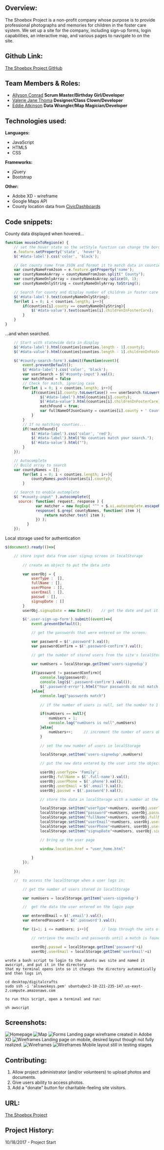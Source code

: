 ## Overview:
The Shoebox Project is a non-profit company whose purpose is to provide professional photographs and memories for children in the foster care system. We set up a site for the company, including sign-up forms, login capabilities, an interactive map, and various pages to navigate to on the site.


## Github Link:
[The Shoebox Project GitHub](https://github.com/ValerieThoma/baby-unicorns)

## Team Members & Roles:
* [Allyson Conrad](https://github.com/allysonc1)
**Scrum Master/Birthday Girl/Developer**
* [Valerie Jane Thoma](https://github.com/ValerieThoma)
**Designer/Class Clown/Developer**
* [Eddie Atkinson](https://github.com/eddieatkinson)
**Data Wrangler/Map Magician/Developer**


## Technologies used:
**Languages:**
* JavaScript
* HTML5
* CSS

**Frameworks:**
* jQuery
* Bootstrap

**Other:**
* Adobe XD - wireframe
* Google Maps API
* County location data from [CivicDashboards](http://catalog.civicdashboards.com)

## Code snippets:
County data displayed when hovered...
``` javascript
function mouseInToRegion(e) {
	// set the hover state so the setStyle function can change the border
	e.feature.setProperty('state', 'hover');
	$('#data-label').css('color', 'black');

	// Get county name from JSON and format it to match data in counties array
	var countyNameFromJson = e.feature.getProperty('name');
	var countyNameAsArray = countyNameFromJson.split(" County");
	var countyNameOnlyArray = countyNameAsArray.splice(0, 1);
	var countyNameOnlyString = countyNameOnlyArray.toString();

	// Search for county and display number of children in foster care
	$('#data-label').text(countyNameOnlyString);
	for(let i = 0; i < counties.length; i++){
		if(counties[i].county == countyNameOnlyString){
			$('#data-value').text(counties[i].childrenInFosterCare);
		}
	}
}
```
...and when searched.
``` javascript
	// Start with statewide data in display
	$('#data-label').html(counties[counties.length - 1].county);
	$('#data-value').html(counties[counties.length - 1].childrenInFosterCare);

	$('#county-search-form').submit(function(event){
		event.preventDefault();
		$('#data-label').css('color', 'black');
		var userSearch = $('#county-input').val();
		var matchFound = false
		// Check for match, ignoring case
		for(let i = 0; i < counties.length; i++){
			if(counties[i].county.toLowerCase() === userSearch.toLowerCase()){
				$('#data-label').html(counties[i].county);
				$('#data-value').html(counties[i].childrenInFosterCare);
				matchFound = true;
				var fullNameOfJsonCounty = counties[i].county + ' County, GA';
			}
		}
		// If no matching counties...
		if(!matchFound){
			$('#data-label').css('color', 'red');
			$('#data-label').html("No counties match your search.");
			$('#data-value').html("");
		}
	});

	// Autocomplete
	// Build array to search
	var countyNames = [];
		for(let i = 0; i < counties.length; i++){
			countyNames.push(counties[i].county);
		}

	// Search to enable automplete
	$( "#county-input" ).autocomplete({
	  source: function( request, response ) {
	          var matcher = new RegExp( "^" + $.ui.autocomplete.escapeRegex(request.term), "i");
	          response( $.grep( countyNames, function( item ){
	              return matcher.test( item );
	          }) );
	      }
	});
```
Local storage used for authentication 
``` javascript
$(document).ready(()=>{

	// store input data from user signup screen in localStorage
	
		// create an object to put the data into

		var userObj = {
			userType :  [],
			fullName : [],
			userPhone : [],
			userEmail : [],
			passwd : [],
			signupDate : []
		}
		userObj.signupDate = new Date(); 	// get the date and put it into the object

		$('.user-sign-up-form').submit((event)=>{
			event.preventDefault();

			// get the passwords that were entered on the screen:

			var password = $('.password').val();	
			var passwordConfirm = $('.password-confirm').val();

			// get the number of stored users from the site's localStorage 

			var numUsers = localStorage.getItem('users-signedup')
			
			if(password != passwordConfirm){
				console.log(password);
				console.log($('.password-confirm').val());
				$('.password-error').html("Your passwords do not match.");
			}else{
				console.log("passwords match")
				
				// if the number of users is null, set the number to 1

				if(numUsers == null){
					numUsers = 1;
					console.log("numUsers is null",numUsers)
				}else{
					numUsers++;		// increment the number of users objects stored in localStorage
				}
				
				// set the new number of users in localStorage

				localStorage.setItem('users-signedup',numUsers)

				// put the new data entered by the user into the object

				userObj.userType= 'Family';
				userObj.fullName = $('.full-name').val();
				userObj.userPhone = $('.phone').val();
				userObj.userEmail = $('.email').val();
				userObj.passwd = $('.password').val();

				// store the data in localStorage with a number at the end of the field name

				localStorage.setItem("userType"+numUsers, userObj.userType);
				localStorage.setItem("password"+numUsers, userObj.passwd);
				localStorage.setItem("fullName"+numUsers, userObj.fullName);
				localStorage.setItem("userEmail"+numUsers, userObj.userEmail);
				localStorage.setItem("userPhone"+numUsers, userObj.userPhone);
				localStorage.setItem("signupDate"+numUsers, userObj.signupDate);

				// bring up the user page

				window.location.href = "user_home.html"
				
			}
		});
		
	});	
```
``` javascript
	//	to access the localStorage when a user logs in:

		// get the number of users stored in localStorage

		var numUsers = localStorage.getItem('users-signedup')

		//	get the data the user entered on the login page

		var enteredEmail = $('.email').val();
		var enteredPassword = $('.password').val();

		for (i=1; i <= numUsers; i++){		// loop through the sets of data in localStorage

			// retrieve the emails and passwords until a match is found or the data ends

			userObj.passwd = localStorage.getItem('password'+i)
			userObj.userEmail = localStorage.getItem('userEmail'+i)
```
```script
wrote a bash script to login to the ubuntu aws site and named it awscript, and put it in the directory
that my terminal opens into so it changes the directory automatically and then logs in\

cd desktop/digitalcrafts
sudo ssh -i 'alsawskeys.pem' ubuntu@ec2-18-221-235-147.us-east-2.compute.amazonaws.com
```
``` 
to run this script, open a terminal and run:

sh awscript 
```
## Screenshots:
![Homepage](images/screen-shots/mobile-home.jpg)
![Map](images/screen-shots/map.png)
![Forms](images/screen-shots/volunteer_form.jpg)
Landing page wireframe created in Adobe XD
![Wireframes](images/screen-shots/LandingPageWeb1920.png)
Landing page on mobile, desired layout though not fully realized. 
![Wireframes](images/screen-shots/iPhone67.png)
![Wireframes](images/screen-shots/landing_page_small.png)
Mobile layout still in testing stages


## Contributing:
1. Allow project administrator (and/or volunteers) to upload photos and documents.
2. Give users ability to access photos. 
3. Add a "donate" button for charitable-feeling site visitors.

## URL:
[The Shoebox Project](http://www.eddiebatkinson.com/shoeboxproject)

## Project History:
10/18/2017 - Project Start